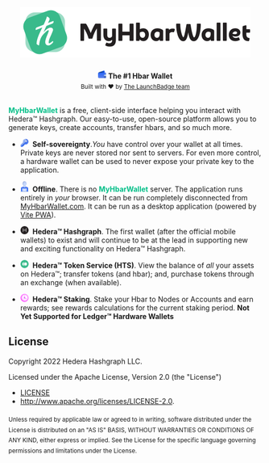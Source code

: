 <h1 align="center"><img src="./src/assets/myhbarwallet-logo.svg"/></h1>

<div align="center">
  <img width="16" src="./src/assets/img_wallet.svg">&nbsp;<strong>The #1 Hbar Wallet</strong>
</div>

<div align="center">
  <sub>Built with ❤️ by <a href="https://launchbadge.com">The LaunchBadge team</a></sub>
</div>

<br>

<font color="#00BE87">**MyHbarWallet**</font> is a free, client-side
interface helping you interact with Hedera™ Hashgraph. Our easy-to-use,
open-source platform allows you to generate keys, create accounts,
transfer hbars, and so much more.

-   <img width="16" src="./src/assets/icon_nav_purple_keys.svg">&nbsp;&nbsp;**Self-sovereignty**._You_ have control over your wallet at all times. Private keys are never stored nor sent to servers. For even more control, a hardware wallet can be used
    to never expose your private key to the application.

-   <img width="16" src="./src/assets/icon_nav_purple_people.svg">&nbsp;&nbsp;**Offline**. There is no <font color="#00BE87">**MyHbarWallet**</font> server. The application runs entirely in _your_ browser. It can be run completely disconnected from [MyHbarWallet.com](https://MyHbarWallet.com). It can be run as a desktop application (powered by [Vite PWA](https://vite-pwa-org.netlify.app/)).

-   <img width="16" src="./src/assets/icon_hedera.svg">&nbsp;&nbsp;**Hedera™ Hashgraph**. The first wallet (after the official mobile wallets) to exist and will continue to be at the lead in supporting new and exciting functionality on Hedera™ Hashgraph.

-   <img width="16" src="./src/assets/img_token_gen.svg">&nbsp;&nbsp;**Hedera™ Token Service (HTS)**. View the balance of _all_ your assets on Hedera™; transfer tokens (and hbar); and, purchase tokens through an exchange (when available).

-   <img width="16" src="./src/assets/clock.svg">&nbsp;&nbsp;**Hedera™ Staking**. Stake your Hbar to Nodes or Accounts and earn rewards; see rewards calculations for the current staking period. **Not Yet Supported for Ledger™ Hardware Wallets**

## License

Copyright 2022 Hedera Hashgraph LLC.

Licensed under the Apache License, Version 2.0 (the "License")

-   [LICENSE](LICENSE)
-   http://www.apache.org/licenses/LICENSE-2.0.

<sub>
Unless required by applicable law or agreed to in writing, software distributed under the License is distributed on an "AS IS" BASIS, WITHOUT WARRANTIES OR CONDITIONS OF ANY KIND, either express or implied. See the License for the specific language governing permissions and limitations under the License.
</sub>
